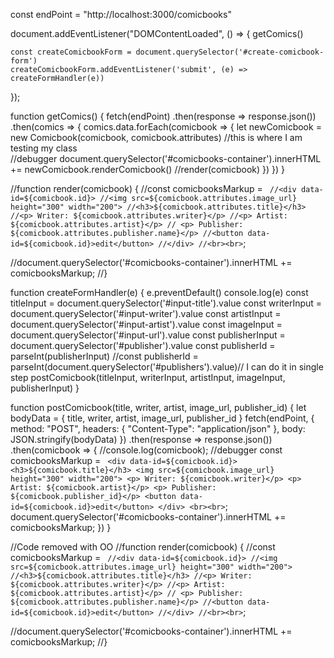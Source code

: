 const endPoint = "http://localhost:3000/comicbooks"

document.addEventListener("DOMContentLoaded", () => {
    getComics()

    const createComicbookForm = document.querySelector('#create-comicbook-form')
    createComicbookForm.addEventListener('submit', (e) => createFormHandler(e))
});

function getComics() {
    fetch(endPoint)
        .then(response => response.json())
        .then(comics => {
            comics.data.forEach(comicbook => {
                let newComicbook = new Comicbook(comicbook, comicbook.attributes) //this is where I am testing my class  
                    //debugger
                document.querySelector('#comicbooks-container').innerHTML += newComicbook.renderComicbook()
                    //render(comicbook)
            })
        })
}

//function render(comicbook) {
//const comicbooksMarkup = `
//<div data-id=${comicbook.id}>
//<img src=${comicbook.attributes.image_url} height="300" width="200">
//<h3>${comicbook.attributes.title}</h3>
//<p> Writer: ${comicbook.attributes.writer}</p>
//<p> Artist: ${comicbook.attributes.artist}</p>
// <p> Publisher: ${comicbook.attributes.publisher.name}</p>
//<button data-id=${comicbook.id}>edit</button>
//</div>
//<br><br>`;

//document.querySelector('#comicbooks-container').innerHTML += comicbooksMarkup;
//}

function createFormHandler(e) {
    e.preventDefault()
    console.log(e)
    const titleInput = document.querySelector('#input-title').value
    const writerInput = document.querySelector('#input-writer').value
    const artistInput = document.querySelector('#input-artist').value
    const imageInput = document.querySelector('#input-url').value
    const publisherInput = document.querySelector('#publisher').value
    const publisherId = parseInt(publisherInput)
        //const publisherId = parseInt(document.querySelector('#publishers').value)// I can do it in single step
    postComicbook(titleInput, writerInput, artistInput, imageInput, publisherInput)
}

function postComicbook(title, writer, artist, image_url, publisher_id) {
    let bodyData = { title, writer, artist, image_url, publisher_id }
    fetch(endPoint, {
            method: "POST",
            headers: { "Content-Type": "application/json" },
            body: JSON.stringify(bodyData)
        })
        .then(response => response.json())
        .then(comicbook => {
            //console.log(comicbook);
            //debugger
            const comicbooksMarkup = `
            <div data-id=${comicbook.id}>
            <h3>${comicbook.title}</h3>
            <img src=${comicbook.image_url} height="300" width="200">
            <p> Writer: ${comicbook.writer}</p>
            <p> Artist: ${comicbook.artist}</p>
            <p> Publisher: ${comicbook.publisher_id}</p>
            <button data-id=${comicbook.id}>edit</button>
            </div>
             <br><br>`;
            document.querySelector('#comicbooks-container').innerHTML += comicbooksMarkup;
        })
}



//Code removed with OO
//function render(comicbook) {
//const comicbooksMarkup = `
//<div data-id=${comicbook.id}>
//<img src=${comicbook.attributes.image_url} height="300" width="200">
//<h3>${comicbook.attributes.title}</h3>
//<p> Writer: ${comicbook.attributes.writer}</p>
//<p> Artist: ${comicbook.attributes.artist}</p>
// <p> Publisher: ${comicbook.attributes.publisher.name}</p>
//<button data-id=${comicbook.id}>edit</button>
//</div>
//<br><br>`;

//document.querySelector('#comicbooks-container').innerHTML += comicbooksMarkup;
//}
